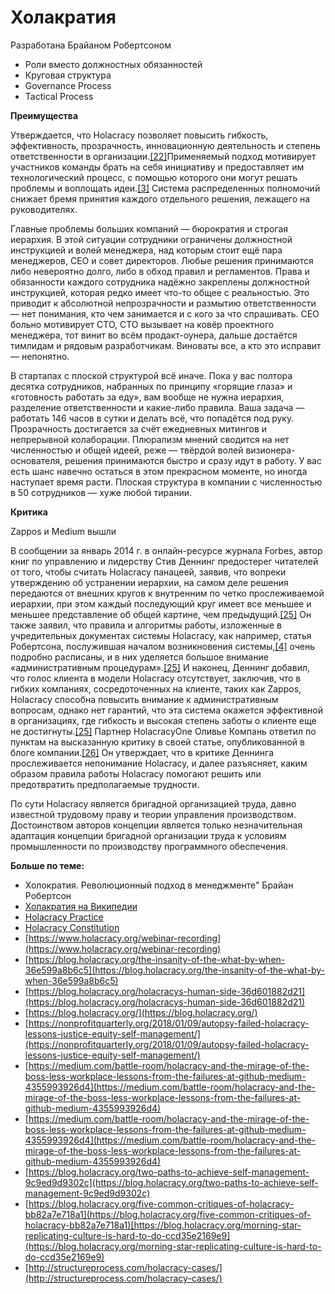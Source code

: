 # Холакратия

Разработана Брайаном Робертсоном

* Роли вместо должностных обязанностей
* Круговая структура
* Governance Process
* Tactical Process

**Преимущества**

Утверждается, что Holacracy позволяет повысить гибкость, эффективность, прозрачность, инновационную деятельность и степень ответственности в организации.[\[22\]](https://ru.wikipedia.org/wiki/%D0%A5%D0%BE%D0%BB%D0%B0%D0%BA%D1%80%D0%B0%D1%82%D0%B8%D1%8F#cite_note-22)Применяемый подход мотивирует участников команды брать на себя инициативу и предоставляет им технологический процесс, с помощью которого они могут решать проблемы и воплощать идеи.[\[3\]](https://ru.wikipedia.org/wiki/%D0%A5%D0%BE%D0%BB%D0%B0%D0%BA%D1%80%D0%B0%D1%82%D0%B8%D1%8F#cite_note-Badal07-3) Система распределенных полномочий снижает бремя принятия каждого отдельного решения, лежащего на руководителях.

Главные проблемы больших компаний — бюрократия и строгая иерархия. В этой ситуации сотрудники ограничены должностной инструкцией и волей менеджера, над которым стоит ещё пара менеджеров, CEO и совет директоров. Любые решения принимаются либо невероятно долго, либо в обход правил и регламентов. Права и обязанности каждого сотрудника надёжно закреплены должностной инструкцией, которая редко имеет что-то общее с реальностью. Это приводит к абсолютной непрозрачности и размытию ответственности — нет понимания, кто чем занимается и с кого за что спрашивать. CEO больно мотивирует CTO, CTO вызывает на ковёр проектного менеджера, тот винит во всём продакт-оунера, дальше достаётся тимлидам и рядовым разработчикам. Виноваты все, а кто это исправит — непонятно.  
  
В стартапах с плоской структурой всё иначе. Пока у вас полтора десятка сотрудников, набранных по принципу «горящие глаза» и «готовность работать за еду», вам вообще не нужна иерархия, разделение ответственности и какие-либо правила. Ваша задача — работать 146 часов в сутки и делать всё, что попадётся под руку. Прозрачность достигается за счёт ежедневных митингов и непрерывной колаборации. Плюрализм мнений сводится на нет численностью и общей идеей, реже — твёрдой волей визионера-основателя, решения принимаются быстро и сразу идут в работу. У вас есть шанс навечно остаться в этом прекрасном моменте, но иногда наступает время расти. Плоская структура в компании с численностью в 50 сотрудников — хуже любой тирании.

**Критика**

Zappos и Medium вышли

В сообщении за январь 2014 г. в онлайн-ресурсе журнала Forbes, автор книг по управлению и лидерству Стив Деннинг предостерег читателей от того, чтобы считать Holacracy панацеей, заявив, что вопреки утверждению об устранении иерархии, на самом деле решения передаются от внешних кругов к внутренним по четко прослеживаемой иерархии, при этом каждый последующий круг имеет все меньшее и меньшее представление об общей картине, чем предыдущий.[\[25\]](https://ru.wikipedia.org/wiki/%D0%A5%D0%BE%D0%BB%D0%B0%D0%BA%D1%80%D0%B0%D1%82%D0%B8%D1%8F#cite_note-Denning-25) Он также заявил, что правила и алгоритмы работы, изложенные в учредительных документах системы Holacracy, как например, статья Робертсона, послужившая началом возникновения системы,[\[4\]](https://ru.wikipedia.org/wiki/%D0%A5%D0%BE%D0%BB%D0%B0%D0%BA%D1%80%D0%B0%D1%82%D0%B8%D1%8F#cite_note-Robertson-4) очень подробно расписаны, и в них уделяется большое внимание «административным процедурам».[\[25\]](https://ru.wikipedia.org/wiki/%D0%A5%D0%BE%D0%BB%D0%B0%D0%BA%D1%80%D0%B0%D1%82%D0%B8%D1%8F#cite_note-Denning-25) И наконец, Деннинг добавил, что голос клиента в модели Holacracy отсутствует, заключив, что в гибких компаниях, сосредоточенных на клиенте, таких как Zappos, Holacracy способна повысить внимание к административным вопросам, однако нет гарантий, что эта система окажется эффективной в организациях, где гибкость и высокая степень заботы о клиенте еще не достигнуты.[\[25\]](https://ru.wikipedia.org/wiki/%D0%A5%D0%BE%D0%BB%D0%B0%D0%BA%D1%80%D0%B0%D1%82%D0%B8%D1%8F#cite_note-Denning-25) Партнер HolacracyOne Оливье Компань ответил по пунктам на высказанную критику в своей статье, опубликованной в блоге компании.[\[26\]](https://ru.wikipedia.org/wiki/%D0%A5%D0%BE%D0%BB%D0%B0%D0%BA%D1%80%D0%B0%D1%82%D0%B8%D1%8F#cite_note-26) Он утверждает, что в критике Деннинга прослеживается непонимание Holacracy, и далее разъясняет, каким образом правила работы Holacracy помогают решить или предотвратить предполагаемые трудности.

По сути Holacracy является бригадной организацией труда, давно известной трудовому праву и теории управления производством. Достоинством авторов концепции является только незначительная адаптация концепции бригадной организации труда к условиям промышленности по производству программного обеспечения.

**Больше по теме:**

* Холократия. Революционный подход в менеджменте" Брайан Робертсон
* [Холакратия на Википедии](https://ru.wikipedia.org/wiki/%D0%A5%D0%BE%D0%BB%D0%B0%D0%BA%D1%80%D0%B0%D1%82%D0%B8%D1%8F)
* [Holacracy Practice](http://dao-foundation.atlassian.net/wiki/spaces/TEALUA/pages/133070899/Holacracy+Practice)
* [Holacracy Constitution](http://dao-foundation.atlassian.net/wiki/spaces/TEALUA/pages/50069520/Holacracy+Constitution)
* [https://www.holacracy.org/webinar-recording](https://www.holacracy.org/webinar-recording)
* [https://blog.holacracy.org/the-insanity-of-the-what-by-when-36e599a8b6c5](https://blog.holacracy.org/the-insanity-of-the-what-by-when-36e599a8b6c5)
* [https://blog.holacracy.org/holacracys-human-side-36d601882d21](https://blog.holacracy.org/holacracys-human-side-36d601882d21)
* [https://blog.holacracy.org/](https://blog.holacracy.org/)
* [https://nonprofitquarterly.org/2018/01/09/autopsy-failed-holacracy-lessons-justice-equity-self-management/](https://nonprofitquarterly.org/2018/01/09/autopsy-failed-holacracy-lessons-justice-equity-self-management/)
* [https://medium.com/battle-room/holacracy-and-the-mirage-of-the-boss-less-workplace-lessons-from-the-failures-at-github-medium-4355993926d4](https://medium.com/battle-room/holacracy-and-the-mirage-of-the-boss-less-workplace-lessons-from-the-failures-at-github-medium-4355993926d4)
* [https://medium.com/battle-room/holacracy-and-the-mirage-of-the-boss-less-workplace-lessons-from-the-failures-at-github-medium-4355993926d4](https://medium.com/battle-room/holacracy-and-the-mirage-of-the-boss-less-workplace-lessons-from-the-failures-at-github-medium-4355993926d4)
* [https://blog.holacracy.org/two-paths-to-achieve-self-management-9c9ed9d9302c](https://blog.holacracy.org/two-paths-to-achieve-self-management-9c9ed9d9302c)
* [https://blog.holacracy.org/five-common-critiques-of-holacracy-bb82a7e718a1](https://blog.holacracy.org/five-common-critiques-of-holacracy-bb82a7e718a1)[https://blog.holacracy.org/morning-star-replicating-culture-is-hard-to-do-ccd35e2169e9](https://blog.holacracy.org/morning-star-replicating-culture-is-hard-to-do-ccd35e2169e9)
* [http://structureprocess.com/holacracy-cases/](http://structureprocess.com/holacracy-cases/)

